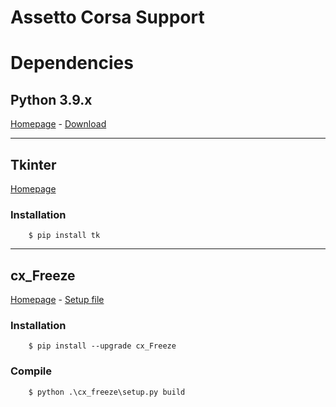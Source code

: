 # Assetto Corsa Support

# Dependencies

## Python 3.9.x

[Homepage](https://www.python.org/ "Python Homepage") -
[Download](https://www.python.org/downloads/ "Python Download Page")

---

## Tkinter

[Homepage](https://docs.python.org/3/library/tkinter.html "Tkinter Homepage")

### Installation

```shell
    $ pip install tk
```

---

## cx_Freeze

[Homepage](https://cx-freeze.readthedocs.io/en/latest/index.html "cx_Freeze Homepage") -
[Setup file](./cx_freeze/setup.py "Setup file")

### Installation

```shell
    $ pip install --upgrade cx_Freeze
```

### Compile

```shell
    $ python .\cx_freeze\setup.py build
```
